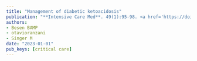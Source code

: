 ```yaml
---
title: "Management of diabetic ketoacidosis"
publication: "**Intensive Care Med**. 49(1):95-98. <a href='https://doi.org/10.1007/s00134-022-06894-9' target='_blank' rel='noopener noreferrer'>10.1007/s00134-022-06894-9</a>"
authors:
- Besen BAMP
- otavioranzani
- Singer M
date: "2023-01-01"
pub_keys: [critical care]
---
```

